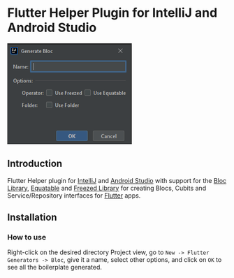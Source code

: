 # Flutter Helper Plugin for IntelliJ and Android Studio

![dialog](https://raw.githubusercontent.com/kamel912/FlutterHelper/master/assets/snapshot.png)

## Introduction

Flutter Helper plugin for [IntelliJ](https://www.jetbrains.com/idea/) and [Android Studio](https://developer.android.com/studio/) with support for the [Bloc Library](https://bloclibrary.dev), [Equatable](https://github.com/felangel/equatable) and [Freezed Library](https://pub.dev/packages/freezed) for creating Blocs, Cubits and Service/Repository interfaces  for [Flutter](https://flutter.dev/) apps.

## Installation

[//]: # (You can find the plugin in the official IntelliJ and Android Studio marketplace:)

[//]: # ()
[//]: # (- [Bloc]&#40;https://plugins.jetbrains.com/plugin/12129-bloc&#41;)

### How to use

Right-click on the desired directory Project view, go to `New -> Flutter Generators -> Bloc`, give it a name, select other options, and click on `OK` to see all the boilerplate generated.

[//]: # (### Quick code action)

[//]: # ()
[//]: # (Wrapping a widget is also possible with `Alt + ENTER` shortcut.)

[//]: # (If you wish to disable this quick code action `&#40;Bloc&#41; Wrap with` you can do it so by going to)

[//]: # (`Settings - Editor - Intentions - Bloc`.)

[//]: # ()
[//]: # (![intention_settings]&#40;https://github.com/felangel/bloc/raw/master/extensions/intellij/assets/intention_settings.png&#41;)

[//]: # (### Equatable props generator)

[//]: # ()
[//]: # (Right click and use `Generate -> Equatable Props` to automatically generate the `props` override when using `Equatable`.)

[//]: # ()
[//]: # (![equatable_props_override]&#40;https://github.com/felangel/bloc/raw/master/extensions/intellij/assets/equatable_props_override.png&#41;)

[//]: # ()
[//]: # (## Snippets)

[//]: # ()
[//]: # (### Bloc)

[//]: # ()
[//]: # (| Shortcut            | Description                                     |)

[//]: # (| ------------------- | ----------------------------------------------- |)

[//]: # (| `importbloc`        | Imports `package:bloc`                          |)

[//]: # (| `importflutterbloc` | Imports `package:flutter_bloc`                  |)

[//]: # (| `importbloctest`    | Imports `package:bloc_test`                     |)

[//]: # (| `bloc`              | Creates a bloc class                            |)

[//]: # (| `cubit`             | Creates a cubit class                           |)

[//]: # (| `blocobserver`      | Creates a `BlocObserver` class                  |)

[//]: # (| `blocprovider`      | Creates a `BlocProvider` widget                 |)

[//]: # (| `multiblocprovider` | Creates a `MultiBlocProvider` widget            |)

[//]: # (| `repoprovider`      | Creates a `RepositoryProvider` widget           |)

[//]: # (| `multirepoprovider` | Creates a `MultiRepositoryProvider` widget      |)

[//]: # (| `blocbuilder`       | Creates a `BlocBuilder` widget                  |)

[//]: # (| `bloclistener`      | Creates a `BlocListener` widget                 |)

[//]: # (| `multibloclistener` | Creates a `MultiBlocListener` widget            |)

[//]: # (| `blocconsumer`      | Creates a `BlocConsumer` widget                 |)

[//]: # (| `blocof`            | Shortcut for `BlocProvider.of&#40;&#41;`                |)

[//]: # (| `repoof`            | Shortcut for `RepositoryProvider.of&#40;&#41;`          |)

[//]: # (| `read`              | Shortcut for `context.read&#40;&#41;`                   |)

[//]: # (| `watch`             | Shortcut for `context.watch&#40;&#41;`                  |)

[//]: # (| `select`            | Shortcut for `context.select&#40;&#41;`                 |)

[//]: # (| `blocstate`         | Creates a state class                           |)

[//]: # (| `blocevent`         | Creates an event class                          |)

[//]: # (| `bloctest`          | Creates a `blocTest` with build, act and expect |)

[//]: # (| `mockbloc`          | Creates a class extenting `MockBloc`            |)

[//]: # (| `mockcubit`         | Creates a class extending `MockCubit`           |)

[//]: # (| `fake`              | Creates a class extending `Fake`                |)

[//]: # ()
[//]: # (### Freezed Bloc)

[//]: # ()
[//]: # (| Shortcut     | Description                                        |)

[//]: # (| ------------ | -------------------------------------------------- |)

[//]: # (| `feventwhen` | Creates an event handler with freeze.when function |)

[//]: # (| `feventmap`  | Creates an event handler with freeze.map function  |)

[//]: # (| `fstate`     | Creates a sub state                                |)

[//]: # (| `fevent`     | Creates a sub event                                |)

[//]: # ()
[//]: # (## Deployment)

[//]: # ()
[//]: # (Using [Plugin Repository]&#40;http://www.jetbrains.org/intellij/sdk/docs/plugin_repository/index.html&#41;)
